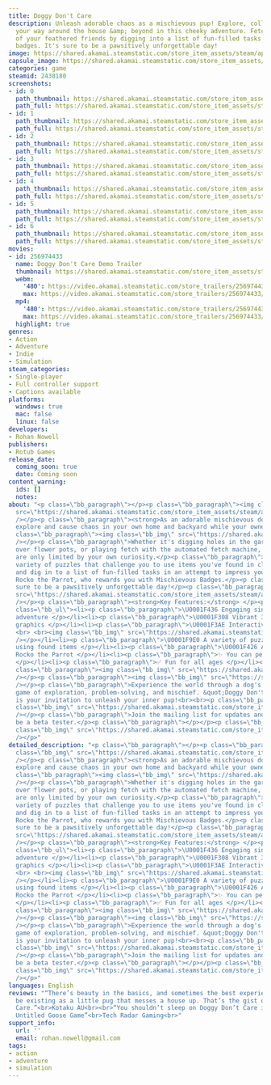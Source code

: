 ```yaml
---
title: Doggy Don't Care
description: Unleash adorable chaos as a mischievous pup! Explore, collect, and smash
  your way around the house &amp; beyond in this cheeky adventure. Fetch the approval
  of your feathered friends by digging into a list of fun-filled tasks and earn mischievous
  badges. It's sure to be a pawsitively unforgettable day!
image: https://shared.akamai.steamstatic.com/store_item_assets/steam/apps/2438180/header.jpg?t=1730098821
capsule_image: https://shared.akamai.steamstatic.com/store_item_assets/steam/apps/2438180/ce5ae90fff36c3ab1b541487bdf470e508f4151d/capsule_231x87.jpg?t=1730098821
categories: game
steamid: 2438180
screenshots:
- id: 0
  path_thumbnail: https://shared.akamai.steamstatic.com/store_item_assets/steam/apps/2438180/ss_92614cc07a4ea7e9bd6489400b0033b335834433.600x338.jpg?t=1730098821
  path_full: https://shared.akamai.steamstatic.com/store_item_assets/steam/apps/2438180/ss_92614cc07a4ea7e9bd6489400b0033b335834433.1920x1080.jpg?t=1730098821
- id: 1
  path_thumbnail: https://shared.akamai.steamstatic.com/store_item_assets/steam/apps/2438180/ss_9eaf28d4cbffa48d669d825bdfe0ecf377596d9d.600x338.jpg?t=1730098821
  path_full: https://shared.akamai.steamstatic.com/store_item_assets/steam/apps/2438180/ss_9eaf28d4cbffa48d669d825bdfe0ecf377596d9d.1920x1080.jpg?t=1730098821
- id: 2
  path_thumbnail: https://shared.akamai.steamstatic.com/store_item_assets/steam/apps/2438180/ss_43060e44cd3c884a1d284ce0993722025abe24bf.600x338.jpg?t=1730098821
  path_full: https://shared.akamai.steamstatic.com/store_item_assets/steam/apps/2438180/ss_43060e44cd3c884a1d284ce0993722025abe24bf.1920x1080.jpg?t=1730098821
- id: 3
  path_thumbnail: https://shared.akamai.steamstatic.com/store_item_assets/steam/apps/2438180/ss_ed8d3b94d7cbcb678e96012ebbb706062a08c728.600x338.jpg?t=1730098821
  path_full: https://shared.akamai.steamstatic.com/store_item_assets/steam/apps/2438180/ss_ed8d3b94d7cbcb678e96012ebbb706062a08c728.1920x1080.jpg?t=1730098821
- id: 4
  path_thumbnail: https://shared.akamai.steamstatic.com/store_item_assets/steam/apps/2438180/ss_09d743b3793183508edbbd9fbc99638f9b33a930.600x338.jpg?t=1730098821
  path_full: https://shared.akamai.steamstatic.com/store_item_assets/steam/apps/2438180/ss_09d743b3793183508edbbd9fbc99638f9b33a930.1920x1080.jpg?t=1730098821
- id: 5
  path_thumbnail: https://shared.akamai.steamstatic.com/store_item_assets/steam/apps/2438180/ss_871fccd3d03cd22fbaf64438206ff82dc8b2a98b.600x338.jpg?t=1730098821
  path_full: https://shared.akamai.steamstatic.com/store_item_assets/steam/apps/2438180/ss_871fccd3d03cd22fbaf64438206ff82dc8b2a98b.1920x1080.jpg?t=1730098821
- id: 6
  path_thumbnail: https://shared.akamai.steamstatic.com/store_item_assets/steam/apps/2438180/ss_042db759ad6ade4cce583b3cf9374351ed8862c6.600x338.jpg?t=1730098821
  path_full: https://shared.akamai.steamstatic.com/store_item_assets/steam/apps/2438180/ss_042db759ad6ade4cce583b3cf9374351ed8862c6.1920x1080.jpg?t=1730098821
movies:
- id: 256974433
  name: Doggy Don't Care Demo Trailer
  thumbnail: https://shared.akamai.steamstatic.com/store_item_assets/steam/apps/256974433/movie.293x165.jpg?t=1696817663
  webm:
    '480': https://video.akamai.steamstatic.com/store_trailers/256974433/movie480_vp9.webm?t=1696817663
    max: https://video.akamai.steamstatic.com/store_trailers/256974433/movie_max_vp9.webm?t=1696817663
  mp4:
    '480': https://video.akamai.steamstatic.com/store_trailers/256974433/movie480.mp4?t=1696817663
    max: https://video.akamai.steamstatic.com/store_trailers/256974433/movie_max.mp4?t=1696817663
  highlight: true
genres:
- Action
- Adventure
- Indie
- Simulation
steam_categories:
- Single-player
- Full controller support
- Captions available
platforms:
  windows: true
  mac: false
  linux: false
developers:
- Rohan Nowell
publishers:
- Rotub Games
release_date:
  coming_soon: true
  date: Coming soon
content_warning:
  ids: []
  notes:
about: "<p class=\"bb_paragraph\"></p><p class=\"bb_paragraph\"><img class=\"bb_img\"
  src=\"https://shared.akamai.steamstatic.com/store_item_assets/steam/apps/2438180/extras/DDC-About-The-Game-600x65px.png?t=1730098821\"
  /></p><p class=\"bb_paragraph\"><strong>As an adorable mischievous dog,</strong>
  explore and cause chaos in your own home and backyard while your owners are away.</p><p
  class=\"bb_paragraph\"><img class=\"bb_img\" src=\"https://shared.akamai.steamstatic.com/store_item_assets/steam/apps/2438180/extras/piano.gif?t=1730098821\"
  /></p><p class=\"bb_paragraph\">Whether it's digging holes in the garden, knocking
  over flower pots, or playing fetch with the automated fetch machine, your actions
  are only limited by your own curiosity.</p><p class=\"bb_paragraph\">Discover a
  variety of puzzles that challenge you to use items you've found in clever ways,
  and dig in to a list of fun-filled tasks in an attempt to impress your trusty sidekick,
  Rocko the Parrot, who rewards you with Mischievous Badges.</p><p class=\"bb_paragraph\">It's
  sure to be a pawsitively unforgettable day!</p><p class=\"bb_paragraph\"><img class=\"bb_img\"
  src=\"https://shared.akamai.steamstatic.com/store_item_assets/steam/apps/2438180/extras/DDC-What-To-Expect-600x65px.png?t=1730098821\"
  /></p><p class=\"bb_paragraph\"><strong>Key Features:</strong> </p><p class=\"bb_paragraph\"></p><ul
  class=\"bb_ul\"><li><p class=\"bb_paragraph\">\U0001F436 Engaging single-player
  adventure </p></li><li><p class=\"bb_paragraph\">\U0001F308 Vibrant 3D cartoon-style
  graphics </p></li><li><p class=\"bb_paragraph\">\U0001F3AE Interactive environment
  <br> <br><img class=\"bb_img\" src=\"https://shared.akamai.steamstatic.com/store_item_assets/steam/apps/2438180/extras/basketball.gif?t=1730098821\"
  /></p></li><li><p class=\"bb_paragraph\">\U0001F9E0 A variety of puzzles to solve
  using found items </p></li><li><p class=\"bb_paragraph\">\U0001F426 A trusty sidekick,
  Rocko the Parrot </p></li><li><p class=\"bb_paragraph\">✨ You can pee everywhere!
  </p></li><li><p class=\"bb_paragraph\">✅ Fun for all ages </p></li></ul><p class=\"bb_paragraph\"></p><p
  class=\"bb_paragraph\"><img class=\"bb_img\" src=\"https://shared.akamai.steamstatic.com/store_item_assets/steam/apps/2438180/extras/record.gif?t=1730098821\"
  /></p><p class=\"bb_paragraph\"><img class=\"bb_img\" src=\"https://shared.akamai.steamstatic.com/store_item_assets/steam/apps/2438180/extras/fetch.gif?t=1730098821\"
  /></p><p class=\"bb_paragraph\">Experience the world through a dog's eyes in this
  game of exploration, problem-solving, and mischief. &quot;Doggy Don't Care&quot;
  is your invitation to unleash your inner pup!<br><br><p class=\"bb_paragraph\"><img
  class=\"bb_img\" src=\"https://shared.akamai.steamstatic.com/store_item_assets/steam/apps/2438180/extras/DDC-Mailing-List-600x145px.gif?t=1730098821\"
  /></p><p class=\"bb_paragraph\">Join the mailing list for updates and a chance to
  be a beta tester.</p><p class=\"bb_paragraph\"></p></p><p class=\"bb_paragraph\"><img
  class=\"bb_img\" src=\"https://shared.akamai.steamstatic.com/store_item_assets/steam/apps/2438180/extras/add_to_wishlist_meme.gif?t=1730098821\"
  /></p>"
detailed_description: "<p class=\"bb_paragraph\"></p><p class=\"bb_paragraph\"><img
  class=\"bb_img\" src=\"https://shared.akamai.steamstatic.com/store_item_assets/steam/apps/2438180/extras/DDC-About-The-Game-600x65px.png?t=1730098821\"
  /></p><p class=\"bb_paragraph\"><strong>As an adorable mischievous dog,</strong>
  explore and cause chaos in your own home and backyard while your owners are away.</p><p
  class=\"bb_paragraph\"><img class=\"bb_img\" src=\"https://shared.akamai.steamstatic.com/store_item_assets/steam/apps/2438180/extras/piano.gif?t=1730098821\"
  /></p><p class=\"bb_paragraph\">Whether it's digging holes in the garden, knocking
  over flower pots, or playing fetch with the automated fetch machine, your actions
  are only limited by your own curiosity.</p><p class=\"bb_paragraph\">Discover a
  variety of puzzles that challenge you to use items you've found in clever ways,
  and dig in to a list of fun-filled tasks in an attempt to impress your trusty sidekick,
  Rocko the Parrot, who rewards you with Mischievous Badges.</p><p class=\"bb_paragraph\">It's
  sure to be a pawsitively unforgettable day!</p><p class=\"bb_paragraph\"><img class=\"bb_img\"
  src=\"https://shared.akamai.steamstatic.com/store_item_assets/steam/apps/2438180/extras/DDC-What-To-Expect-600x65px.png?t=1730098821\"
  /></p><p class=\"bb_paragraph\"><strong>Key Features:</strong> </p><p class=\"bb_paragraph\"></p><ul
  class=\"bb_ul\"><li><p class=\"bb_paragraph\">\U0001F436 Engaging single-player
  adventure </p></li><li><p class=\"bb_paragraph\">\U0001F308 Vibrant 3D cartoon-style
  graphics </p></li><li><p class=\"bb_paragraph\">\U0001F3AE Interactive environment
  <br> <br><img class=\"bb_img\" src=\"https://shared.akamai.steamstatic.com/store_item_assets/steam/apps/2438180/extras/basketball.gif?t=1730098821\"
  /></p></li><li><p class=\"bb_paragraph\">\U0001F9E0 A variety of puzzles to solve
  using found items </p></li><li><p class=\"bb_paragraph\">\U0001F426 A trusty sidekick,
  Rocko the Parrot </p></li><li><p class=\"bb_paragraph\">✨ You can pee everywhere!
  </p></li><li><p class=\"bb_paragraph\">✅ Fun for all ages </p></li></ul><p class=\"bb_paragraph\"></p><p
  class=\"bb_paragraph\"><img class=\"bb_img\" src=\"https://shared.akamai.steamstatic.com/store_item_assets/steam/apps/2438180/extras/record.gif?t=1730098821\"
  /></p><p class=\"bb_paragraph\"><img class=\"bb_img\" src=\"https://shared.akamai.steamstatic.com/store_item_assets/steam/apps/2438180/extras/fetch.gif?t=1730098821\"
  /></p><p class=\"bb_paragraph\">Experience the world through a dog's eyes in this
  game of exploration, problem-solving, and mischief. &quot;Doggy Don't Care&quot;
  is your invitation to unleash your inner pup!<br><br><p class=\"bb_paragraph\"><img
  class=\"bb_img\" src=\"https://shared.akamai.steamstatic.com/store_item_assets/steam/apps/2438180/extras/DDC-Mailing-List-600x145px.gif?t=1730098821\"
  /></p><p class=\"bb_paragraph\">Join the mailing list for updates and a chance to
  be a beta tester.</p><p class=\"bb_paragraph\"></p></p><p class=\"bb_paragraph\"><img
  class=\"bb_img\" src=\"https://shared.akamai.steamstatic.com/store_item_assets/steam/apps/2438180/extras/add_to_wishlist_meme.gif?t=1730098821\"
  /></p>"
languages: English
reviews: "“There’s beauty in the basics, and sometimes the best experience can simply
  be existing as a little pug that messes a house up. That’s the gist of Doggy Don’t
  Care.”<br>Kotaku AU<br><br>“You shouldn’t sleep on Doggy Don’t Care if you liked
  Untitled Goose Game”<br>Tech Radar Gaming<br>"
support_info:
  url: ''
  email: rohan.nowell@gmail.com
tags:
- action
- adventure
- simulation
---
```


